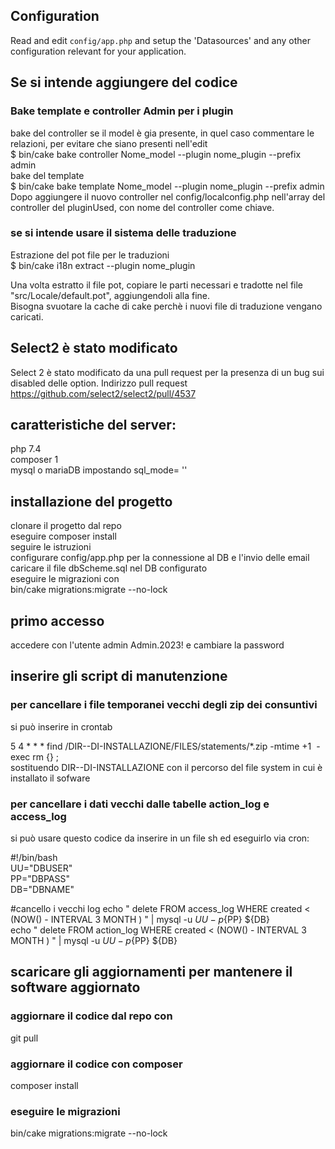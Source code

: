 
## Configuration

Read and edit `config/app.php` and setup the 'Datasources' and any other
configuration relevant for your application.

## Se si intende aggiungere del codice 
### Bake template e controller Admin per i plugin
bake del controller se il model è gia presente, in quel caso commentare le relazioni,
per evitare che siano presenti nell'edit  
$ bin/cake bake controller Nome_model --plugin nome_plugin --prefix admin  
bake del template  
$ bin/cake bake template Nome_model --plugin nome_plugin --prefix admin  
Dopo aggiungere il nuovo controller nel config/localconfig.php nell'array del controller del
pluginUsed, con nome del controller come chiave.  
### se si intende usare il sistema delle traduzione
Estrazione del pot file per le traduzioni  
$ bin/cake i18n extract --plugin nome_plugin  

Una volta estratto il file pot, copiare le parti necessari e tradotte nel file  
"src/Locale/default.pot", aggiungendoli alla fine.  
Bisogna svuotare la cache di cake perchè i nuovi file di traduzione vengano caricati.  

## Select2 è stato modificato  
Select 2  è stato modificato da una pull request per la presenza di un bug sui disabled
delle option. Indirizzo pull request https://github.com/select2/select2/pull/4537 

##  caratteristiche del server: 
php 7.4  
composer 1  
mysql o mariaDB impostando sql_mode= ''  

## installazione del progetto
 clonare il progetto dal repo  
 eseguire composer install  
 seguire le istruzioni  
 configurare config/app.php per la connessione al DB e l'invio delle email  
 caricare il file dbScheme.sql nel DB configurato  
 eseguire le migrazioni con  
 bin/cake migrations:migrate --no-lock  

## primo accesso
accedere con l'utente admin Admin.2023! e cambiare la password  

## inserire gli script di manutenzione
### per cancellare i file temporanei vecchi degli zip dei consuntivi
si può inserire in crontab 

5 4 * * * find /DIR--DI-INSTALLAZIONE/FILES/statements/*.zip -mtime +1  -exec rm {} \;  
sostituendo DIR--DI-INSTALLAZIONE con il percorso del file system in cui è installato il sofware  

### per cancellare i dati vecchi dalle tabelle action_log e access_log
si può usare questo codice da inserire in un file sh ed eseguirlo via cron: 
  
#!/bin/bash  
UU="DBUSER"  
PP="DBPASS"  
DB="DBNAME"  

#cancello  i vecchi log
echo " delete FROM  access_log WHERE  created < (NOW() - INTERVAL 3 MONTH ) " |  mysql -u ${UU} -p${PP} ${DB}  
echo " delete FROM  action_log WHERE  created < (NOW() - INTERVAL 3 MONTH ) " |  mysql -u ${UU} -p${PP} ${DB}  

## scaricare gli aggiornamenti per mantenere il software aggiornato
### aggiornare il codice dal repo con
git pull  
### aggiornare il codice con composer
composer install  
### eseguire le migrazioni
bin/cake migrations:migrate --no-lock  
